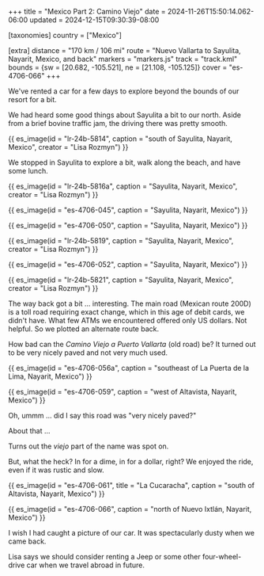 +++
title = "Mexico Part 2: Camino Viejo"
date = 2024-11-26T15:50:14.062-06:00
updated = 2024-12-15T09:30:39-08:00

[taxonomies]
country = ["Mexico"]

[extra]
distance = "170 km / 106 mi"
route = "Nuevo Vallarta to Sayulita, Nayarit, Mexico, and back"
markers = "markers.js"
track = "track.kml"
bounds = {sw = [20.682, -105.521], ne = [21.108, -105.125]}
cover = "es-4706-066"
+++

We've rented a car for a few days to explore beyond the bounds of our resort for a bit.

<!-- more -->

We had heard some good things about Sayulita a bit to our north. Aside from a brief bovine traffic jam, the driving there was pretty smooth.

{{ es_image(id = "lr-24b-5814", caption = "south of Sayulita, Nayarit, Mexico", creator = "Lisa Rozmyn") }}

We stopped in Sayulita to explore a bit, walk along the beach, and have some lunch.

{{ es_image(id = "lr-24b-5816a", caption = "Sayulita, Nayarit, Mexico", creator = "Lisa Rozmyn") }}

{{ es_image(id = "es-4706-045", caption = "Sayulita, Nayarit, Mexico") }}

{{ es_image(id = "es-4706-050", caption = "Sayulita, Nayarit, Mexico") }}

{{ es_image(id = "lr-24b-5819", caption = "Sayulita, Nayarit, Mexico", creator = "Lisa Rozmyn") }}

{{ es_image(id = "es-4706-052", caption = "Sayulita, Nayarit, Mexico") }}

{{ es_image(id = "lr-24b-5821", caption = "Sayulita, Nayarit, Mexico", creator = "Lisa Rozmyn") }}

The way back got a bit ... interesting. The main road (Mexican route 200D) is a toll road requiring exact change, which in this age of debit cards, we didn't have. What few ATMs we encountered offered only US dollars. Not helpful. So we plotted an alternate route back.

How bad can the _Camino Viejo a Puerto Vallarta_ (old road) be? It turned out to be very nicely paved and not very much used.

{{ es_image(id = "es-4706-056a", caption = "southeast of La Puerta de la Lima, Nayarit, Mexico") }}

{{ es_image(id = "es-4706-059", caption = "west of Altavista, Nayarit, Mexico") }}

Oh, ummm ... did I say this road was "very nicely paved?"

About that ...

Turns out the _viejo_ part of the name was spot on.

But, what the heck? In for a dime, in for a dollar, right? We enjoyed the ride, even if it was rustic and slow.

{{ es_image(id = "es-4706-061", title = "La Cucaracha", caption = "south of Altavista, Nayarit, Mexico") }}

{{ es_image(id = "es-4706-066", caption = "north of Nuevo Ixtlán, Nayarit, Mexico") }}

I wish I had caught a picture of our car. It was spectacularly dusty when we came back.

Lisa says we should consider renting a Jeep or some other four-wheel-drive car when we travel abroad in future.
